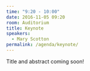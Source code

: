 ```yaml
---
time: "9:20 - 10:00"
date: 2016-11-05 09:20
room: Auditorium
title: Keynote
speakers:
  - Mary Scotton
permalink: /agenda/keynote/
---
```


Title and abstract coming soon!
